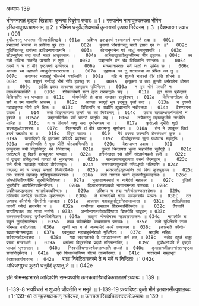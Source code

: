 अध्यायः 139

भीममनागतं दृष्ट्वा खिन्नायाः कुन्त्या विदुरेण संवादः ॥ 1 ॥ रसपानेन नागायुतबलवता भीमेन हस्तिनापुरप्रत्यागमनम् ॥ 2 ॥ भीष्मेण धनुर्वेदशिक्षणार्थं कुमाराणां कृपाय निवेदनम् ॥ 3 ॥
वैशम्पायन उवाच ।	001  
`दुर्योधनस्तु पापात्मा भीममाशीविषहृदे ।	001a  
प्रक्षिप्य कृतकृत्यं स्वमात्मानं मन्यते तदा ॥	001c  
प्रभातायां रजन्यां च प्रविवेश पुरं ततः ।	002a  
ब्रुवाणो भीमसेनस्तु यातो ह्यग्रत एव नः ॥'	002c  
युधिष्ठिरस्तु धर्मात्मा ह्यविदन्पापमात्मनि ।	003a  
स्वेनानुमानेन परं साधुं समनुपश्यति ॥	003c  
सोऽभ्युपेत्य तदा पार्थो मातरं भ्रातृवत्सलः ।	004a  
अभिवाद्याब्रवीत्कुन्तीमम्ब भीम इहागतः ॥	004c  
क्व गतो भविता मातर्नेह पश्यामि तं शुभे ।	005a  
उद्यानानि वनं चैव विचितानि समन्ततः ॥	005c  
तदर्थं न च तं वीरं दृष्टवन्तो वृकोदरम् ।	006a  
मन्यमानास्ततः सर्वे यातो नः पूर्वमेव सः ॥	006c  
आगताः स्म महाभागे व्याकुलेनान्तरात्मना ।	007a  
इहागम्य क्व नु गतस्त्वया वा प्रेषितः क्व नु ॥	007c  
कथयस्व महाबाहुं भीमसेनं यशस्विनि ।	008a  
नहि मे शुध्यते भावस्तं वीरं प्रति शोभने ॥	008c  
यतः प्रसुप्तं मन्येऽहं भीमं नेति हतस्तु सः ।	009a  
इत्युक्ता च ततः कुन्ती धर्मराजेन धीमता ॥	009c  
हाहेति कृत्वा सम्भ्रान्ता प्रत्युवाच युधिष्ठिरम् ।	010a  
न पुत्र भीमं पश्यामि न मामभ्येत्यसाविति ॥	010c  
शीघ्रमन्वेषणे यत्नं कुरु तस्यानुजैः सह ।	011a  
द्रुतं गत्वा पुरोद्यानं विचिन्वन्ति स्म पाण्डवाः ॥	011c  
भीमभीमेति ते वाचा पाण्डवाः समुदैरयन् ।	012a  
विचिन्वन्तोऽथ ते सर्वे न स्म पश्यन्ति भ्रातरम् ॥	012c  
आगताः स्वगृहं भूय इदमूचुः पृथां तदा ।	013a  
न दृश्यते महाबाहुरम्ब भीमो वने चितः ॥	013c  
विचितानि च सर्वाणि ह्युद्यानानि नदीस्तथा ।	014a  
वैशम्पायन उवाच ।	014  
ततो विदुरमानाय्य कुन्ती सा स्वं निवेशनम् ॥	014c  
उवाच बलवान्क्षत्तर्भीमसेनो न दृश्यते ॥	015ac  
उद्यानान्निर्गताः सर्वे भ्रातरो भ्रातृभिः सह ।	016a  
तत्रैकस्तु महाबाहुर्भीमो नाभ्येति मामिह ॥	016c  
न च प्रीणयते चक्षुः सदा दुर्योधनस्य सः ।	017a  
क्रूरोऽसौ दुर्मतिः क्षुद्रो राज्यलुब्धोऽनपत्रपः ॥	017c  
निहन्यादपि तं वीरं जातमन्युः सुयोधनः ।	018a  
तेन मे व्याकुलं चित्तं हृदयं दह्यतीव च ॥	018c  
विदुर उवाच ।	019  
मैवं वदस्व कल्याणि शेषसंरक्षणं कुरु ।	019a  
प्रत्यादिष्टो हि दुष्टात्मा शेषेऽपि प्रहरेत्तव ॥	019c  
दीर्घायुषस्तव सुता यथोवाच महामुनिः ।	020a  
आगमिष्यति ते पुत्रः प्रीतिं चोत्पादयिष्यति ॥	020c  
वैशम्पायन उवाच ।	021  
एवमुक्त्वा ययौ विद्वान्विदुरः स्वं निवेशनम् ।	021a  
कुन्ती चिन्तापरा भूत्वा सहासीना सुतैर्गृहे ॥	021c  
ततोऽष्टमे तु दिवसे प्रत्यबुध्यत पाण्डवः ।	022a  
तस्मिंस्तदा रसे जीर्णे सोऽप्रमेयबलो बली ॥	022c  
तं दृष्ट्वा प्रतिबुध्यन्तं पाण्डवं ते भुजङ्गमाः ।	023a  
सान्त्वयामासुरव्यग्रा वचनं चेदमब्रुवन् ॥	023c  
यत्ते पीतो महाबाहो रसोऽयं वीर्यसम्भृतः ।	024a  
तस्मान्नागायुतबलो रणेऽधृष्यो भविष्यसि ॥	024c  
गच्छाद्य त्वं च स्वगृहं स्नातो दिव्यैरिमैर्जलैः ।	025a  
भ्रातरस्तेऽनुतप्यन्ति त्वां विना कुरुपुङ्गव ॥	025c  
ततः स्नातो महाबाहुः शुचिशुक्लाम्बरस्रजः ।	026a  
ततो नागस्य भवने कृतकौतुकमङ्गलः ॥	026c  
ओषधीभिर्विषघ्नीभिः सुरभीभिर्विशेषतः ।	027a  
भुक्तवान्परमान्नं च नागैर्दत्तं महाबलः ॥	027c  
पूजितो भुजगैर्वीर आशीर्भिश्चाभिनन्दितः ।	028a  
दिव्याभरणसञ्छन्नो नागानामन्त्र्य पाण्डवाः ॥	028c  
उदतिष्ठत्प्रहृष्टात्मा नागलोकादरिन्दमः ।	029a  
उत्क्षिप्य च तदा नागैर्जलाज्जलरुहेक्षणः ॥	029c  
तस्मिन्नेव वनोद्देशे स्थापितः कुरुनन्दनः ।	030a  
ते चान्तर्दधिरे नागाः पाण्डवस्यैव पश्यतः ॥	030c  
तत उत्थाय कौन्तेयो भीमसेनो महाबलः ।	031a  
आजगाम महाबाहुर्मातुरन्तिकमञ्जसा ॥	031c  
ततोऽभिवाद्य जननीं ज्येष्ठं भ्रातरमेव च ।	032a  
कनीयसः समाघ्राय शिरस्स्वरिविमर्दनः ॥	032c  
तैश्चापि सम्परिष्वक्तः सह मात्रा नरर्षभैः ।	033a  
अन्योन्यगतसौहार्दाद्दिष्ट्या दिष्ट्येति चाब्रुवन् ॥	033c  
ततस्तत्सर्वमाचष्ट दुर्योधनविचेष्टितम् ।	034a  
भ्रातॄणां भीमसेनश्च महाबलपराक्रमः ॥	034c  
नागलोके च यद्वृत्तं गुणदोषमशेषतः ।	035a  
तच्च सर्वमशेषेण कथयामास पाण्डवः ॥	035c  
ततो युधिष्ठिरो राजा भीममाह वचोऽर्थवत् ।	036a  
तूष्णीं भव न ते जल्प्यमिदं कार्यं कथञ्चन ॥	036c  
इतःप्रभृति कौन्तेयं रक्षतान्योन्यमादृताः ।	037a  
एवमुक्त्वा महाबाहुर्धर्मराजो युधिष्ठिरः ॥	037c  
भ्रातृभिः सहितः सर्वैरप्रमत्तोऽभवत्तदा ।	038a  
यदा त्ववगतास्ते वै पाण्डवास्तस्य कर्म तत् ॥	038c  
नत्वेव बहुलं चक्रुः प्रयता मन्त्ररक्षणे ।	039a  
धर्मात्मा विदुरस्तेषां प्रददौ मतिमान्मतिम् ॥	039c  
दुर्योधनोऽपि तं दृष्ट्वा पाण्डवं पुनरागतम् ।	040a  
निश्वसंश्चिन्तयंश्चैवमहन्यहनि तप्यते ॥	040c  
कुमारान्क्रीडमानांस्तान्दृष्ट्वा राजातिदुर्मदान् ।	041a  
गुरुं शिक्षार्थमन्विष्य गौतमं तान्न्यवेदयत् ॥	041c  
शरस्तम्बे समुद्भूतं वेदशास्त्रार्थपारगम् ।	042a  
`राज्ञा निवेदितास्तस्मै ते च सर्वे च निष्ठिताः ।'	042c  
अधिजग्मुश्च कुरवो धनुर्वेदं कृपात्तु ते ॥ ॥	042e  

इति श्रीमन्महाभारते आदिपर्वणि सम्भवपर्वणि ऊनचत्वारिंशदधिकशततमोऽध्यायः ॥ 139 ॥

1-139-8 भावश्चित्तं न शुध्यते जीवतीति न मनुते ॥ 1-139-19 प्रत्यादिष्टः कुतो भीमं हतवानसीत्युपालब्धः ॥ 1-139-41 तान्कुरुबालकान् न्यवेदयत् ॥ ऊनचत्वारिंशदधिकशततमोऽध्यायः ॥ 139 ॥
